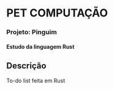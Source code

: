 # PET COMPUTAÇÃO
### Projeto: Pinguim
#### Estudo da linguagem Rust

## Descrição
To-do list feita em Rust

